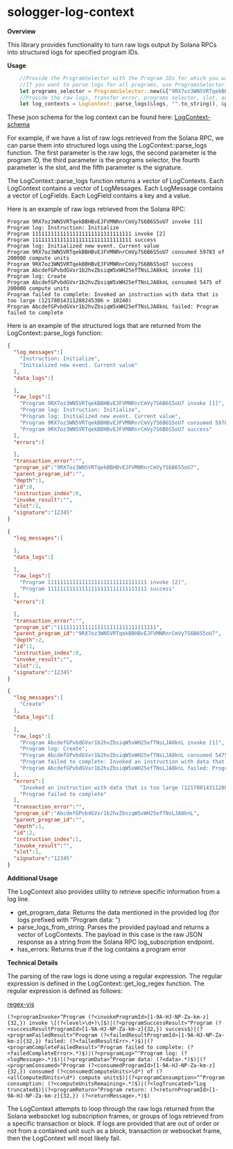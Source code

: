 # sologger-log-context

**Overview**

This library provides functionality to turn raw logs output by Solana RPCs into structured logs for specified program IDs.

**Usage**

```rust
    //Provide the ProgramSelector with the Program IDs for which you want to parse logs.
    //If you want to parse logs for all programs, use ProgramsSelector::new(&["*".to_string()])
    let programs_selector = ProgramsSelector::new(&["9RX7oz3WN5VRTqekBBHBvEJFVMNRnrCmVy7S6B6S5oU7".to_string()]);
    //Provide the raw logs, transfer error, programs selector, slot, and signature to the LogContext::parse_logs function.
    let log_contexts = LogContext::parse_logs(&logs, "".to_string(), &programs_selector, 1, "12345".to_string());
```

These json schema for the log context can be found here: [LogContext-schema](LogContext-schema.json)

For example, if we have a list of raw logs retrieved from the Solana RPC, we can parse them into structured logs using the LogContext::parse_logs function. The first parameter is the raw logs, the second parameter is the program ID, the third parameter is the programs selector, the fourth parameter is the slot, and the fifth parameter is the signature.

The LogContext::parse_logs function returns a vector of LogContexts. Each LogContext contains a vector of LogMessages. Each LogMessage contains a vector of LogFields. Each LogField contains a key and a value.

Here is an example of raw logs retrieved from the Solana RPC:

```text
Program 9RX7oz3WN5VRTqekBBHBvEJFVMNRnrCmVy7S6B6S5oU7 invoke [1]
Program log: Instruction: Initialize
Program 11111111111111111111111111111111 invoke [2]
Program 11111111111111111111111111111111 success
Program log: Initialized new event. Current value
Program 9RX7oz3WN5VRTqekBBHBvEJFVMNRnrCmVy7S6B6S5oU7 consumed 59783 of 200000 compute units
Program 9RX7oz3WN5VRTqekBBHBvEJFVMNRnrCmVy7S6B6S5oU7 success
Program AbcdefGPvbdGVxr1b2hvZbsiqW5xWH25efTNsLJA8knL invoke [1]
Program log: Create
Program AbcdefGPvbdGVxr1b2hvZbsiqW5xWH25efTNsLJA8knL consumed 5475 of 200000 compute units
Program failed to complete: Invoked an instruction with data that is too large (12178014311288245306 > 10240)
Program AbcdefGPvbdGVxr1b2hvZbsiqW5xWH25efTNsLJA8knL failed: Program failed to complete
```

Here is an example of the structured logs that are returned from the LogContext::parse_logs function:

```json
{
  "log_messages":[
    "Instruction: Initialize",
    "Initialized new event. Current value"
  ],
  "data_logs":[

  ],
  "raw_logs":[
    "Program 9RX7oz3WN5VRTqekBBHBvEJFVMNRnrCmVy7S6B6S5oU7 invoke [1]",
    "Program log: Instruction: Initialize",
    "Program log: Initialized new event. Current value",
    "Program 9RX7oz3WN5VRTqekBBHBvEJFVMNRnrCmVy7S6B6S5oU7 consumed 59783 of 200000 compute units",
    "Program 9RX7oz3WN5VRTqekBBHBvEJFVMNRnrCmVy7S6B6S5oU7 success"
  ],
  "errors":[

  ],
  "transaction_error":"",
  "program_id":"9RX7oz3WN5VRTqekBBHBvEJFVMNRnrCmVy7S6B6S5oU7",
  "parent_program_id":"",
  "depth":1,
  "id":0,
  "instruction_index":0,
  "invoke_result":"",
  "slot":1,
  "signature":"12345"
}
```

```json
{
  "log_messages":[

  ],
  "data_logs":[

  ],
  "raw_logs":[
    "Program 11111111111111111111111111111111 invoke [2]",
    "Program 11111111111111111111111111111111 success"
  ],
  "errors":[

  ],
  "transaction_error":"",
  "program_id":"11111111111111111111111111111111",
  "parent_program_id":"9RX7oz3WN5VRTqekBBHBvEJFVMNRnrCmVy7S6B6S5oU7",
  "depth":2,
  "id":1,
  "instruction_index":0,
  "invoke_result":"",
  "slot":1,
  "signature":"12345"
}
```

```json
{
  "log_messages":[
    "Create"
  ],
  "data_logs":[

  ],
  "raw_logs":[
    "Program AbcdefGPvbdGVxr1b2hvZbsiqW5xWH25efTNsLJA8knL invoke [1]",
    "Program log: Create",
    "Program AbcdefGPvbdGVxr1b2hvZbsiqW5xWH25efTNsLJA8knL consumed 5475 of 200000 compute units",
    "Program failed to complete: Invoked an instruction with data that is too large (12178014311288245306 > 10240)",
    "Program AbcdefGPvbdGVxr1b2hvZbsiqW5xWH25efTNsLJA8knL failed: Program failed to complete"
  ],
  "errors":[
    "Invoked an instruction with data that is too large (12178014311288245306 > 10240)",
    "Program failed to complete"
  ],
  "transaction_error":"",
  "program_id":"AbcdefGPvbdGVxr1b2hvZbsiqW5xWH25efTNsLJA8knL",
  "parent_program_id":"",
  "depth":1,
  "id":2,
  "instruction_index":1,
  "invoke_result":"",
  "slot":1,
  "signature":"12345"
}
```

**Additional Usage**

The LogContext also provides utility to retrieve specific information from a log line.

- get_program_data: Returns the data mentioned in the provided log (for logs prefixed with "Program data: ")
- parse_logs_from_string: Parses the provided payload and returns a vector of LogContexts. The payload in this case is the raw JSON response as a string from the Solana RPC log_subscription endpoint.
- has_errors: Returns true if the log contains a program error

**Technical Details**

The parsing of the raw logs is done using a regular expression. The regular expression is defined in the LogContext::get_log_regex function. The regular expression is defined as follows:

[regex-vis](https://regex-vis.com/?r=%28%3F%3CprogramInvoke%3E%5EProgram+%28%3F%3CinvokeProgramId%3E%5B1-9A-HJ-NP-Za-km-z%5D%7B32%2C%7D%29+invoke+%5C%5B%28%3F%3Clevel%3E%5Cd%2B%29%5C%5D%24%29%7C%28%3F%3CprogramSuccessResult%3E%5EProgram+%28%3F%3CsuccessResultProgramId%3E%5B1-9A-HJ-NP-Za-km-z%5D%7B32%2C%7D%29+success%24%29%7C%28%3F%3CprogramFailedResult%3E%5EProgram+%28%3F%3CfailedResultProgramId%3E%5B1-9A-HJ-NP-Za-km-z%5D%7B32%2C%7D%29+failed%3A+%28%3F%3CfailedResultErr%3E.*%29%24%29%7C%28%3F%3CprogramCompleteFailedResult%3E%5EProgram+failed+to+complete%3A+%28%3F%3CfailedCompleteError%3E.*%29%24%29%7C%28%3F%3CprogramLog%3E%5E%5EProgram+log%3A+%28%3F%3ClogMessage%3E.*%29%24%29%7C%28%3F%3CprogramData%3E%5EProgram+data%3A+%28%3F%3Cdata%3E.*%29%24%29%7C%28%3F%3CprogramConsumed%3E%5EProgram+%28%3F%3CconsumedProgramId%3E%5B1-9A-HJ-NP-Za-km-z%5D%7B32%2C%7D%29+consumed+%28%3F%3CconsumedComputeUnits%3E%5Cd*%29+of+%28%3F%3CallComputedUnits%3E%5Cd*%29+compute+units%24%29%7C%28%3F%3CprogramConsumption%3E%5E%5EProgram+consumption%3A+%28%3F%3CcomputeUnitsRemaining%3E.*%29%24%29%7C%28%3F%3ClogTruncated%3E%5ELog+truncated%24%29%7C%28%3F%3CprogramReturn%3E%5EProgram+return%3A+%28%3F%3CreturnProgramId%3E%5B1-9A-HJ-NP-Za-km-z%5D%7B32%2C%7D%29+%28%3F%3CreturnMessage%3E.*%29%24%29&e=0)

```regexp
(?<programInvoke>^Program (?<invokeProgramId>[1-9A-HJ-NP-Za-km-z]{32,}) invoke \[(?<level>\d+)\]$)|(?<programSuccessResult>^Program (?<successResultProgramId>[1-9A-HJ-NP-Za-km-z]{32,}) success$)|(?<programFailedResult>^Program (?<failedResultProgramId>[1-9A-HJ-NP-Za-km-z]{32,}) failed: (?<failedResultErr>.*)$)|(?<programCompleteFailedResult>^Program failed to complete: (?<failedCompleteError>.*)$)|(?<programLog>^^Program log: (?<logMessage>.*)$)|(?<programData>^Program data: (?<data>.*)$)|(?<programConsumed>^Program (?<consumedProgramId>[1-9A-HJ-NP-Za-km-z]{32,}) consumed (?<consumedComputeUnits>\d*) of (?<allComputedUnits>\d*) compute units$)|(?<programConsumption>^^Program consumption: (?<computeUnitsRemaining>.*)$)|(?<logTruncated>^Log truncated$)|(?<programReturn>^Program return: (?<returnProgramId>[1-9A-HJ-NP-Za-km-z]{32,}) (?<returnMessage>.*)$)
```

The LogContext attempts to loop through the raw logs returned from the Solana websocket log subscription frames, or groups of logs retrieved from a specific transaction or block.
If logs are provided that are out of order or not from a contained unit such as a block, transaction or websocket frame, then the LogContext will most likely fail.